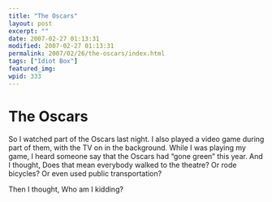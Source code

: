 ```yaml
---
title: "The Oscars"
layout: post
excerpt: ""
date: 2007-02-27 01:13:31
modified: 2007-02-27 01:13:31
permalink: 2007/02/26/the-oscars/index.html
tags: ["Idiot Box"]
featured_img: 
wpid: 333
---
```


# The Oscars

So I watched part of the Oscars last night. I also played a video game during part of them, with the TV on in the background. While I was playing my game, I heard someone say that the Oscars had “gone green” this year. And I thought, Does that mean everybody walked to the theatre? Or rode bicycles? Or even used public transportation?

Then I thought, Who am I kidding?